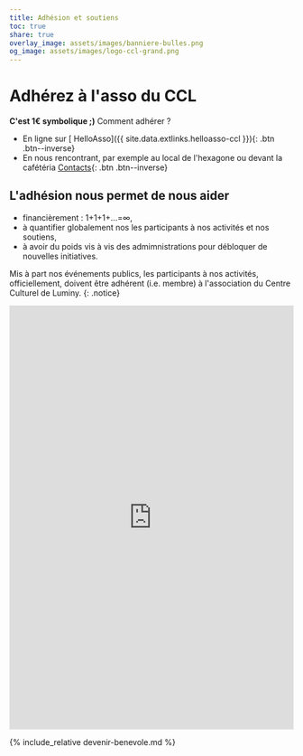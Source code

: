 ```yaml
---
title: Adhésion et soutiens
toc: true
share: true
overlay_image: assets/images/banniere-bulles.png
og_image: assets/images/logo-ccl-grand.png
---
```


# Adhérez à l'asso du CCL

**C'est 1€ symbolique ;)** Comment adhérer ?
- En ligne sur [<i class="fas fa-fw fa-fire" aria-hidden="true"></i> HelloAsso]({{ site.data.extlinks.helloasso-ccl }}){: .btn .btn--inverse}
- En nous rencontrant, par exemple au local de l'hexagone ou devant la
  cafétéria [Contacts](/contacts){: .btn .btn--inverse}

## L'adhésion nous permet de nous aider
- financièrement : 1+1+1+...=&infin;,
- à quantifier globalement nos les participants à nos activités et nos
  soutiens,
- à avoir du poids vis à vis des admimnistrations pour débloquer de nouvelles
  initiatives.

Mis à part nos événements publics, les participants à nos activités,
officiellement, doivent être adhérent (i.e. membre) à l'association du Centre
Culturel de Luminy.
{: .notice}

<iframe id="haWidget" allowtransparency="true" scrolling="auto" src="https://www.helloasso.com/associations/centre-culturel-de-luminy/adhesions/adhesions-centre-culturel-de-luminy-ccl-2/widget" style="width:100%;height:750px;border:none;" onload="window.scroll(0, this.offsetTop)"></iframe>

{% include_relative devenir-benevole.md %}
